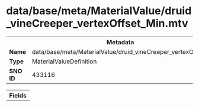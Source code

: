 <h1>data/base/meta/MaterialValue/druid_vineCreeper_vertexOffset_Min.mtv</h1><table><tr><th colspan="100%">Metadata</th></tr><tr><td><b>Name</b></td><td>data/base/meta/MaterialValue/druid_vineCreeper_vertexOffset_Min.mtv</td></tr><tr><td><b>Type</b></td><td>MaterialValueDefinition</td></tr><tr><td><b>SNO ID</b></td><td>433116</td></tr></table>

<table><tr><th colspan="100%">Fields</th></tr></table>

